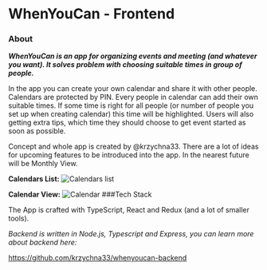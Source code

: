 # WhenYouCan - Frontend

### About

***WhenYouCan is an app for organizing events and meeting (and whatever you want). It solves
problem with choosing suitable times in group of people.***

In the app you can create your own calendar and share it with other people.
Calendars are protected by PIN. Every people in calendar can add their own suitable times.
If some time is right for all people (or number of people you set up when creating calendar) this
time will be highlighted. Users will also getting extra tips, which time they should choose to get event started as soon as possible.

Concept and whole app is created by @krzychna33.
There are a lot of ideas for upcoming features to be introduced into the app.
In the nearest future will be Monthly View.

**Calendars List:**
![Calendars list](https://lh3.googleusercontent.com/lX87G7HbIIATf8B0zA82q7UiEM4EL2Diht_aXCbKSitElysWqCtVVkhRm5nU2lz1XJ3lW1VyLRgEfjc15glxCeW82tdxirTbQgvwXhfky4hdQivsxy_7jpzsWSNwX9TMFsycPUIOKfs9DK2b8VgvpEw8O80ddWewSJ8LdoIF12il1Aw-Kdt7yc6COa0Ovd_3v_ye9YuQHwBI4BZ_oj83YxK6SSYl9UVibsaMb3slm8tqM0XQtEXLhB7QIhMxazE8wiMgOl34V_LD82bND1q58MkgOoeNBDr9fl4TLhMvZL8g3DLuDnU4r56q3WFmSxOrw1a_XgUBecHzFrNdHQCxpOkJyfFXsuiswpt-r3siZEI0bwz4N1LlfFK_3vNuv2GOcYCzw8BLguzUh6O5qbZAvevoikggYCtc6W2iLW_bF_yDH9UMFXUpUJRiKI3YeDYmkM7yF3th3lELCQAZFVIPL5SsoaQsUHpz3GTukYqyjKLXWnyyn3u_JtaxaP7o3y3meEajuw1xdSiRSBQdesGEiecUKt0kNsiChVVCMoaZs3Q15ztrpFrJVnvi6CvBbT9iGIAFHfvAZFAEo3P1hv-f_k6gcjVPAj-7lEUQVloCTNi923F77GamW3U3S1xKkxQRIEJyUcWd_g0YiofGB_WL6DUBajyjNWu9O89irKNG_O9zsNE6iEc11yt8N8gOBA=w1440-h900-no?authuser=0)

**Calendar View:**
![Calendar](https://lh3.googleusercontent.com/FOEG8wcJA_N7L-byt3-gqblm7CrNSCltaKA9QoQm0-k0B-IUn1H2DQ8IqD0DIFi7xe-0fTIRvrN1IXqi4-eWBl-o8Q_umnz_LH5X9WuXto4FdD5cdDRdx0p1vXbJ4y4Y2fab_yEHSL7fHHwOLLlLoztciYjDsoXG0UCAUvguor1gNExEF-61aTzwDyWS4KAZG-vtUks-4m9sJ7Wpee9NlgC0rj2Zrz7JM3KG_PD4L9UayIVRSDWP940FUcDF5P03mf_O4d5FH7RPyfpdGxpuNbWxKxPz-jQHobTvM-GmziWPmTr3YTbBddQcmyHnu8WMw0yCEFJLk4AUFBdSauPAJ23sxCZNyCLi-LDYFPerOM2X22tHqIKtrr4-Z-z2u8Ga_lWlBarS6g3fnS49bn9GyJ5s3jt9MNmlN_h1AmVLv6RPXXP5OS_K-q7lMnk0s2305osnGkRmKqjEJK_7tmy-UyfNTqXwMyFolwAw6QgSOx1MnpKN6alBMYW9vlH77zgY392fvUOWUaooaMSSu6T1XXJ0LQqKHzLpEN4s5jAfLNb3KDNl4CSHwf-xZ9fDKYqkmK36kuMT6JTL0igBgQd65yz-Der2BUyUWG9Q43qqCkbcccjN3XANBSAWvur_QSAt4YZI2lZ_zNTwmJh1sQqgkAuOdTzRGjiTcInej18AjEWGAfjSwGcgt6fYUu-f1A=w1440-h900-no?authuser=0)
###Tech Stack

The App is crafted with TypeScript, React and Redux (and a lot of smaller tools).

*Backend is written in Node.js, Typescript and Express, you can learn more about backend here:*

https://github.com/krzychna33/whenyoucan-backend



